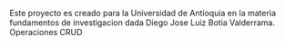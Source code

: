 Este proyecto es creado para la Universidad de Antioquia en la materia fundamentos
de investigacion dada Diego Jose Luiz Botia Valderrama. Operaciones CRUD

